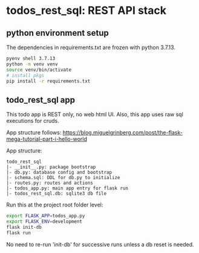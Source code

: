 # todos_rest_sql: REST API stack

## python environment setup

The dependencies in requirements.txt are frozen with python 3.7.13.

```sh
pyenv shell 3.7.13
python -m venv venv
source venv/bin/activate
# install pkgs
pip install -r requirements.txt
```

## todo_rest_sql app

This todo app is REST only, no web html UI.
Also, this app uses raw sql executions for cruds.

App structure follows: https://blog.miguelgrinberg.com/post/the-flask-mega-tutorial-part-i-hello-world

App structure:

```
todo_rest_sql
|- __init__.py: package bootstrap
|- db.py: database config and bootstrap
|- schema.sql: DDL for db.py to initialize
|- routes.py: routes and actions
|- todos_app.py: main app entry for flask run
|- todos_rest_sql.db: sqlite3 db file
```

Run this at the project root folder level:

```sh
export FLASK_APP=todos_app.py
export FLASK_ENV=development
flask init-db
flask run
```

No need to re-run 'init-db' for successive runs unless a db reset is needed.
